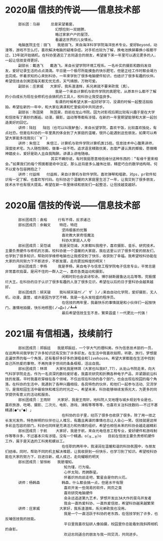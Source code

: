 # 2020届 信技的传说——信息技术部
          部长团：马赫     总是呆望着窗，
                           幻想捡到一双翅膀，
                           略过家家户户的屋顶，
                           看遍这世界的儿女情长。
          电脑医院主任：田飞   我是田飞，来自海洋科学学院海洋技术专业。爱好Beyond，动漫等，游戏不怎么打。喜欢解决电脑的疑难杂症。对手机也较为了解，换电池换屏幕换小板都干过，13年就开始搞机。在科协里遇见了志同道合的朋友，希望接下来一年里可以遇见更多的人，一起让信技变得更好。
          副部长：戴逸飞   戴逸飞，来自长望学院环境工程系。一名朴实的摄影和数码发烧友，爱好记录生活的点点滴滴。平日是一个极尽所能摸鱼的快乐肥宅，但是正经工作时都会竭力去完成。怀着求知的心来到科协，一年来学到了很多电脑硬件知识，也结识了很多有趣的伙伴。希望信技击剑男团每天都无忧无虑，天气晴朗，万物可爱。
          副部长：庄家威   大家好，我系渣渣辉，系兄弟就不要来砍我（真）。
                           我是一个来自计算机与软件学院的真肥宅，从原本什么都不了解的小白成长为现在会修机也会搞机的工具人，校科协让我受益良多。
                           有课的时候希望大家一起好好学习，没课的时候一起整活拍拍拍。希望在新的一年中，和大家在满课和忙里偷闲中共同进步。
          副部长：陈固昊   陈固昊，目前在龙山书院。因为对影视后期比较有兴趣于是在大学和信技有了美妙的邂逅。动漫，摄影，运动等等都有涉猎，在新的一年里期望能够和大家一起创造美好的回忆。
          讲师：陆钰   陆钰（也可以叫我鲈鱼），来自长望学院，喜欢干饭，比较喜欢独处，有点社恐。但是在科协的一年里真的体会到了大家庭的温暖，很开心能遇到这些朋友。如果可以希望大家能多找我玩(￣∀￣)
          讲师：朱倍江   朱倍江，计算机与软件学院计算机类15班。信息技术中心腹黑讲师，深度技术宅。为人随性随和，做事一丝不苟。追求语言精致优美，态度严谨认真的揶揄，愿做精神嬉皮士。爱好是助人且自我陶醉。讲课上讲啥随缘。
                         其实不瞒你说，有时我挺愿意相信缘分这种东西的：“有缘千里来相会。”如果我们的每个照面都是命中注定，那么这将是多么雄伟壮丽，精密巧合的数学结构呀。何不以爱与包容拥抱之？
          讲师：付益辉   付益辉，来自计算机与软件学院。喜欢弹琴和唱歌，对ps，pr软件知识有一定了解，也喜欢写代码。在科协这个温暖的大家庭里生活了一年，让我交到了很多朋友，技术水平也有很大提高。希望在新一年里继续和朋友们一起整活，让信技越变越好。

# 2020届 信技的传说——信息技术部
          部长团成员：袁榕     行有不得，反求诸己
          部长团成员：余翰文    特菈，特菈
                              坚持极客的优雅
                              喜欢教大家奇怪魔法
                              科协大家庭人人夸
          部长团成员：吴恺诚    我是吴恺诚，大家都叫我橙子，喜欢摄影、音乐、研究技术。主要负责硬件与修机的方面。校科协是一个温暖的大家庭，我在这里认识了很多可爱的朋友们，也学到了很多知识，帮助同学维修电脑也让我感受到了快乐，收获到了幸福。我希望校科协能在大家的共同努力下不断进步，不断发展，走向更加辉煌的明天！
          部长团成员：李杨     我是李杨，来自电子与信息工程学院电子信息专业。平常总是非常喜欢捣蛋，是闲不住的一群人之一，喜欢各类运动和摄影。
                              闲暇时刻也会读诗写诗，博尔赫斯聂鲁达北岛等等。究极摆烂大王。在科协的日子认识了很多有趣的人涨了很多见识，希望在以后的日子里科协会越来越好。
          部长团成员：胡天骏    我叫胡天骏♬(ノ゜∇゜)ノ♩来自自动化学院，爱好摄影，无人机，动漫，露营，或许是因为学艺不精，我是一名头发旺盛的程序员。
                              在信技的两年里，我最快乐的事情就是和小伙伴们一起按快门，激情地拍摄，快乐地修图(ノ=Д=)ノ┻━┻
                              最后希望信技生生不息，繁荣昌盛！一代更比一代强！

# 2021届 有信相遇，技续前行
          部长团成员：郑振廷   我是郑振廷，一个学大气的理科男。作为信息技术部的一员，在这两年间我学到了许多知识还有交到了许多好友。在生活中我喜欢拍照，听歌，旅行。梦想是走遍世界的每一个角落，还有看好多好多的演唱会和livehouse。希望大家都能在生活中找到自己所热爱的事物，不再拘束于世间的条条框框，活出自我。
          部长团成员：林琪    大家吼我是林琪（大家也叫我07,77），从龙山书院走来，向大气科学学院走去。作为一名资深的数码爱好者，我喜欢研究和折腾各种电子产品，并紧跟前沿科技的发展。平时我喜欢穿梭在各个领域，不仅出现在科协的各个部门，也会出现在校园的每个角落。在科协的生活中，我遇到了各种兴趣相投、各具特色的伙伴，和他们一起参与活动、交流学习，是我校园生活中最愉快和难忘的时光之一。希望未来，科协能够继续发扬光大，为更多的同学提供有意义的活动和服务。
          部长团成员：王雨轩   大家好，我是王雨轩，地科院人文地理与城乡规划专业是也，喜欢旅游、吃喝、摄影、二次元、电影、游戏、滑板等等等等，也喜欢关注科技数码——不过不甚精通(●°u°●)​ 」
                              在科协的日子里，经历了很多也收获了很多。除了用一技之长发光发热，特色鲜明的伙伴也让人难忘，有趣且离谱的事情也总让人会心一笑。信技就是这样多彩且包容的部门，科协也同样是充满活力和热情的组织，希望也相信未来的科协会越走越精彩
          部长团成员：于航    大家好，我是于航，来自光电信息工程专业，爱好硬件和游戏制作等等许多，不过基本只有涉猎，没有一个精通。o(╥﹏╥)o   目前在信技主要负责修机硬件工作，属于是天选的工科男和螺丝工。
                              在任职的两年中，我浸润在温暖和谐的科协氛围中，与朋友们结缘。同时，帮助不同的机主解决难题，让我收获到一份快乐，也学习到了知识。希望校科协能在大家的努力下，日进日新，成人成己，走向耀眼的明天
          部长团成员：邹恒彬   我是瑾知。
                               知为瑾，行为瑜。
                               心怀太阳，而拥群星。
                               怀着炽热向前走吧，繁星会是你的火花。
          讲师：杨韩森          韩森，什么都会搞一点，但是水平有限
                               喜欢开发一些简易的软件，网页之类
                               喜欢研究电脑硬件
                               会永远追逐第九艺术，梦想开发出3A大作的菜鸟开发者
                               我会一直热爱科协，一直热爱信技，希望科协越来越繁荣
          讲师：庄家威         大家好，我系渣渣辉，系兄弟砍我也没用。
                               我是一个一直活跃于科协的老东西，在信技学到了许多，也反哺信技我的技能。
                               平日里我喜欢钻研人像拍摄，校园里你总能看到我斜跨相机的身影。
                               欢迎志同道合的朋友与我一同交流，共同进步。
